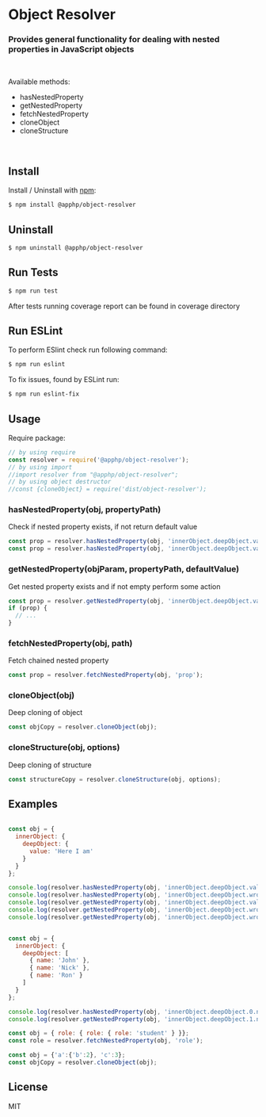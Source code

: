 
# Object Resolver 
### Provides general functionality for dealing with nested properties in JavaScript objects
&nbsp;

Available methods:
- hasNestedProperty
- getNestedProperty
- fetchNestedProperty
- cloneObject
- cloneStructure

&nbsp;

## Install

Install / Uninstall with [npm](https://www.npmjs.com/):

```sh
$ npm install @apphp/object-resolver
```

## Uninstall

```sh
$ npm uninstall @apphp/object-resolver
```

## Run Tests
```sh
$ npm run test
```
After tests running coverage report can be found in coverage directory


## Run ESLint
To perform ESlint check run following command: 
```sh
$ npm run eslint
```
To fix issues, found by ESLint run:
```sh
$ npm run eslint-fix
```

## Usage

Require package:
```js
// by using require
const resolver = require('@apphp/object-resolver');
// by using import 
//import resolver from "@apphp/object-resolver";
// by using object destructor
//const {cloneObject} = require('dist/object-resolver');
```

### hasNestedProperty(obj, propertyPath)
Check if nested property exists, if not return default value
```js
const prop = resolver.hasNestedProperty(obj, 'innerObject.deepObject.value');
const prop = resolver.hasNestedProperty(obj, 'innerObject.deepObject.value', 'defaultValue');
```

### getNestedProperty(objParam, propertyPath, defaultValue)
Get nested property exists and if not empty perform some action
```js
const prop = resolver.getNestedProperty(obj, 'innerObject.deepObject.value')
if (prop) {
  // ...
}
```

### fetchNestedProperty(obj, path)
Fetch chained nested property
```js
const prop = resolver.fetchNestedProperty(obj, 'prop');
```

### cloneObject(obj)
Deep cloning of object
```js
const objCopy = resolver.cloneObject(obj);
```

### cloneStructure(obj, options)
Deep cloning of structure
```js
const structureCopy = resolver.cloneStructure(obj, options);
```

## Examples

```js

const obj = {
  innerObject: {
    deepObject: {
      value: 'Here I am'
    }
  }
};

console.log(resolver.hasNestedProperty(obj, 'innerObject.deepObject.value'));                         // true
console.log(resolver.hasNestedProperty(obj, 'innerObject.deepObject.wrongValue'));                    // false
console.log(resolver.getNestedProperty(obj, 'innerObject.deepObject.value'));                         // 'Here I am'
console.log(resolver.getNestedProperty(obj, 'innerObject.deepObject.wrongValue'));                    // undefined
console.log(resolver.getNestedProperty(obj, 'innerObject.deepObject.wrongValue.oneMore', 'Oh-h-h'));  // 'Oh-h-h'
```

```js

const obj = {
  innerObject: {
    deepObject: [
      { name: 'John' },
      { name: 'Nick' },
      { name: 'Ron' }
    ]
  }
};

console.log(resolver.hasNestedProperty(obj, 'innerObject.deepObject.0.name'));              // true
console.log(resolver.getNestedProperty(obj, 'innerObject.deepObject.1.name'));              // 'Nick'
```

```js
const obj = { role: { role: { role: 'student' } }};
const role = resolver.fetchNestedProperty(obj, 'role');
```

```js
const obj = {'a':{'b':2}, 'c':3};
const objCopy = resolver.cloneObject(obj);
```

## License
MIT
